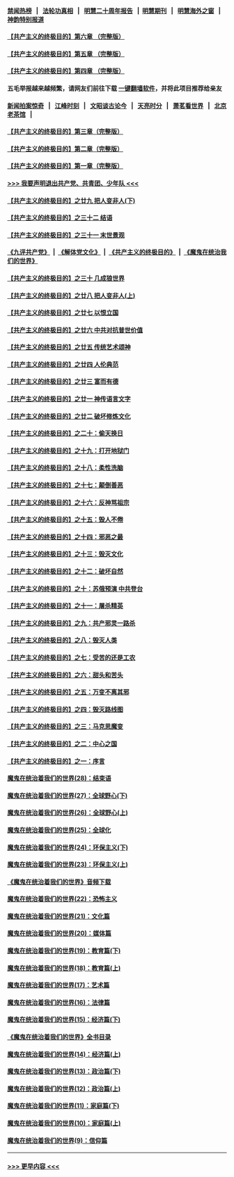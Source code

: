#### [禁闻热榜](热点新闻.md?=0)  &nbsp;&nbsp;|&nbsp;&nbsp; [法轮功真相](https://github.com/gfw-breaker/truth/blob/master/README.md?=0) &nbsp;&nbsp;|&nbsp;&nbsp; [明慧二十周年报告](https://github.com/gfw-breaker/mh-reports/blob/master/README.md?=0) &nbsp;&nbsp;|&nbsp;&nbsp;[明慧期刊](https://github.com/gfw-breaker/mh-qikan) &nbsp;&nbsp;|&nbsp;&nbsp; [明慧海外之窗](https://github.com/gfw-breaker/mh-news/blob/master/README.md?=0) &nbsp;&nbsp;|&nbsp;&nbsp; [神韵特别报道](https://github.com/gfw-breaker/mh-news/blob/master/shenyun.md?=0)
#### [【共产主义的终极目的】第六章 （完整版）](../pages/nsc422/n11428913.md?t=03180932) 
#### [【共产主义的终极目的】第五章 （完整版）](../pages/nsc422/n11428912.md?t=03180932) 
#### [【共产主义的终极目的】第四章 （完整版）](../pages/nsc422/n11428907.md?t=03180932) 
#### 五毛举报越来越频繁，请网友们前往下载 [一键翻墙软件](https://github.com/gfw-breaker/ssr-accounts)，并将此项目推荐给亲友
#### [新闻拍案惊奇](https://github.com/gfw-breaker/banned-news/blob/master/pages/link4.md) &nbsp;&nbsp;|&nbsp;&nbsp; [江峰时刻](https://github.com/gfw-breaker/banned-news/blob/master/pages/link4.md) &nbsp;&nbsp;|&nbsp;&nbsp; [文昭谈古论今](https://github.com/gfw-breaker/banned-news/blob/master/pages/link4.md) &nbsp;&nbsp;|&nbsp;&nbsp; [天亮时分](https://github.com/gfw-breaker/banned-news/blob/master/pages/link4.md) &nbsp;&nbsp;|&nbsp;&nbsp; [萧茗看世界](https://github.com/gfw-breaker/banned-news/blob/master/pages/link4.md) &nbsp;&nbsp;|&nbsp;&nbsp; [北京老茶馆](https://github.com/gfw-breaker/banned-news/blob/master/pages/link4.md) &nbsp;&nbsp;|&nbsp;&nbsp; 
#### [【共产主义的终极目的】第三章（完整版）](../pages/nsc422/n11428848.md?t=03180932) 
#### [【共产主义的终极目的】第二章（完整版）](../pages/nsc422/n11428831.md?t=03180932) 
#### [【共产主义的终极目的】第一章（完整版）](../pages/nsc422/n11417651.md?t=03180932) 
#### [>>> 我要声明退出共产党、共青团、少年队 <<<](https://github.com/begood0513/goodnews/blob/master/quit/letter.md) 
#### [【共产主义的终极目的】之廿九 把人变非人(下)](../pages/nsc422/n11344140.md?t=03180932) 
#### [【共产主义的终极目的】之三十二 结语](../pages/nsc422/n11360535.md?t=03180932) 
#### [【共产主义的终极目的】之三十一 末世景观](../pages/nsc422/n11351129.md?t=03180932) 
#### [《九评共产党》](https://github.com/begood0513/9ping.md/blob/master/README.md) &nbsp;|&nbsp; [《解体党文化》](../../../../jtdwh.md/blob/master/README.md)  &nbsp;|&nbsp; [《共产主义的终极目的》](../../../../gczydzjmd.md/blob/master/README.md) &nbsp;|&nbsp; [《魔鬼在统治我们的世界》](../../../../mgztzwmdsj.md/blob/master/README.md) 
#### [【共产主义的终极目的】之三十 几成狼世界](../pages/nsc422/n11348280.md?t=03180932) 
#### [【共产主义的终极目的】之廿八 把人变非人(上)](../pages/nsc422/n11340492.md?t=03180932) 
#### [【共产主义的终极目的】之廿七 以恨立国](../pages/nsc422/n11336944.md?t=03180932) 
#### [【共产主义的终极目的】之廿六 中共对抗普世价值](../pages/nsc422/n11324785.md?t=03180932) 
#### [【共产主义的终极目的】之廿五 传统艺术颂神](../pages/nsc422/n11296396.md?t=03180932) 
#### [【共产主义的终极目的】之廿四 人伦典范](../pages/nsc422/n11296397.md?t=03180932) 
#### [【共产主义的终极目的】之廿三 富而有德](../pages/nsc422/n11283598.md?t=03180932) 
#### [【共产主义的终极目的】之廿一 神传语言文字](../pages/nsc422/n11263265.md?t=03180932) 
#### [【共产主义的终极目的】之廿二 破坏修炼文化](../pages/nsc422/n11245728.md?t=03180932) 
#### [【共产主义的终极目的】之二十：偷天换日](../pages/nsc422/n11238846.md?t=03180932) 
#### [【共产主义的终极目的】之十九：打开地狱门](../pages/nsc422/n11206376.md?t=03180932) 
#### [【共产主义的终极目的】之十八：柔性洗脑](../pages/nsc422/n11199994.md?t=03180932) 
#### [【共产主义的终极目的】之十七：颠倒善恶](../pages/nsc422/n11179782.md?t=03180932) 
#### [【共产主义的终极目的】之十六：反神骂祖宗](../pages/nsc422/n11166798.md?t=03180932) 
#### [【共产主义的终极目的】之十五：毁人不倦](../pages/nsc422/n11166792.md?t=03180932) 
#### [【共产主义的终极目的】之十四：邪恶之最](../pages/nsc422/n11150249.md?t=03180932) 
#### [【共产主义的终极目的】之十三：毁灭文化](../pages/nsc422/n11135227.md?t=03180932) 
#### [【共产主义的终极目的】之十二：破坏自然](../pages/nsc422/n11135214.md?t=03180932) 
#### [【共产主义的终极目的】之十：苏俄预演 中共登台](../pages/nsc422/n11118424.md?t=03180932) 
#### [【共产主义的终极目的】之十一：屠杀精英](../pages/nsc422/n11118442.md?t=03180932) 
#### [【共产主义的终极目的】之九：共产邪灵一路杀](../pages/nsc422/n11114139.md?t=03180932) 
#### [【共产主义的终极目的】之八：毁灭人类](../pages/nsc422/n11108503.md?t=03180932) 
#### [【共产主义的终极目的】之七：受苦的还是工农](../pages/nsc422/n11101809.md?t=03180932) 
#### [【共产主义的终极目的】之六：甜头和苦头](../pages/nsc422/n11096971.md?t=03180932) 
#### [【共产主义的终极目的】之五：万变不离其邪](../pages/nsc422/n11091285.md?t=03180932) 
#### [【共产主义的终极目的】之四：毁灭路线图](../pages/nsc422/n11086284.md?t=03180932) 
#### [【共产主义的终极目的】之三：马克思魔变](../pages/nsc422/n11061941.md?t=03180932) 
#### [【共产主义的终极目的】之二：中心之国](../pages/nsc422/n11047728.md?t=03180932) 
#### [【共产主义的终极目的】之一：序言](../pages/nsc422/n11086077.md?t=03180932) 
#### [魔鬼在统治着我们的世界(28)：结束语](../pages/nsc422/n10936246.md?t=03180932) 
#### [魔鬼在统治着我们的世界(27)：全球野心(下)](../pages/nsc422/n10928319.md?t=03180932) 
#### [魔鬼在统治着我们的世界(26)：全球野心(上)](../pages/nsc422/n10900318.md?t=03180932) 
#### [魔鬼在统治着我们的世界(25)：全球化](../pages/nsc422/n10788205.md?t=03180932) 
#### [魔鬼在统治着我们的世界(24)：环保主义(下)](../pages/nsc422/n10695307.md?t=03180932) 
#### [魔鬼在统治着我们的世界(23)：环保主义(上)](../pages/nsc422/n10688613.md?t=03180932) 
#### [《魔鬼在统治着我们的世界》音频下载](../pages/nsc422/n10635553.md?t=03180932) 
#### [魔鬼在统治着我们的世界(22)：恐怖主义](../pages/nsc422/n10614727.md?t=03180932) 
#### [魔鬼在统治着我们的世界(21)：文化篇](../pages/nsc422/n10597706.md?t=03180932) 
#### [魔鬼在统治着我们的世界(20)：媒体篇](../pages/nsc422/n10586579.md?t=03180932) 
#### [魔鬼在统治着我们的世界(19)：教育篇(下)](../pages/nsc422/n10564808.md?t=03180932) 
#### [魔鬼在统治着我们的世界(18)：教育篇(上)](../pages/nsc422/n10526970.md?t=03180932) 
#### [魔鬼在统治着我们的世界(17)：艺术篇](../pages/nsc422/n10499093.md?t=03180932) 
#### [魔鬼在统治着我们的世界(16)：法律篇](../pages/nsc422/n10485969.md?t=03180932) 
#### [魔鬼在统治着我们的世界(15)：经济篇(下)](../pages/nsc422/n10469975.md?t=03180932) 
#### [《魔鬼在统治着我们的世界》全书目录](../pages/nsc422/n10464261.md?t=03180932) 
#### [魔鬼在统治着我们的世界(14)：经济篇(上)](../pages/nsc422/n10457370.md?t=03180932) 
#### [魔鬼在统治着我们的世界(13)：政治篇(下)](../pages/nsc422/n10448270.md?t=03180932) 
#### [魔鬼在统治着我们的世界(12)：政治篇(上)](../pages/nsc422/n10444576.md?t=03180932) 
#### [魔鬼在统治着我们的世界(11)：家庭篇(下)](../pages/nsc422/n10440961.md?t=03180932) 
#### [魔鬼在统治着我们的世界(10)：家庭篇(上)](../pages/nsc422/n10435448.md?t=03180932) 
#### [魔鬼在统治着我们的世界(9)：信仰篇](../pages/nsc422/n10432159.md?t=03180932) 

----
#### [ >>> 更早内容 <<< ](../indexes/nsc422-earlier.md)
